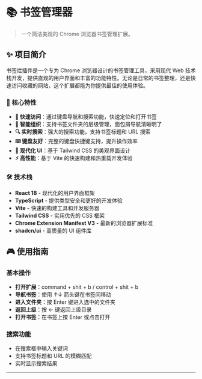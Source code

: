 # 📚 书签管理器

> 一个简洁美观的 Chrome 浏览器书签管理扩展。

## ✨ 项目简介

书签烂插件是一个专为 Chrome 浏览器设计的书签管理工具，采用现代 Web 技术栈开发，提供直观的用户界面和丰富的功能特性。无论是日常的书签整理，还是快速访问收藏的网站，这个扩展都能为你提供最佳的使用体验。

### 🎯 核心特性

- **🚀 快速访问**：通过键盘导航和搜索功能，快速定位和打开书签
- **📁 智能组织**：支持书签文件夹的层级管理，面包屑导航清晰明了
- **🔍 实时搜索**：强大的搜索功能，支持书签标题和 URL 搜索
- **⌨️ 键盘友好**：完整的键盘快捷键支持，提升操作效率
- **🎨 现代化 UI**：基于 Tailwind CSS 的美观界面设计
- **⚡ 高性能**：基于 Vite 的快速构建和热重载开发体验

### 🛠️ 技术栈

- **React 18** - 现代化的用户界面框架
- **TypeScript** - 提供类型安全和更好的开发体验
- **Vite** - 快速的构建工具和开发服务器
- **Tailwind CSS** - 实用优先的 CSS 框架
- **Chrome Extension Manifest V3** - 最新的浏览器扩展标准
- **shadcn/ui** - 高质量的 UI 组件库

## 🎮 使用指南

### 基本操作

- **打开扩展**：command + shit + b / control + shit + b
- **导航书签**：使用 ↑↓ 箭头键在书签间移动
- **进入文件夹**：按 Enter 键进入选中的文件夹
- **返回上级**：按 ← 键返回上级目录
- **打开书签**：在书签上按 Enter 或点击打开

### 搜索功能

- 在搜索框中输入关键词
- 支持书签标题和 URL 的模糊匹配
- 实时显示搜索结果

---
